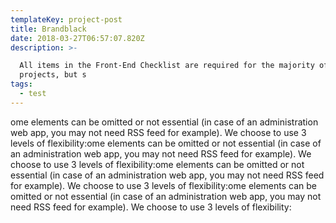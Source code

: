 ```yaml
---
templateKey: project-post
title: Brandblack
date: 2018-03-27T06:57:07.820Z
description: >-

  All items in the Front-End Checklist are required for the majority of the
  projects, but s
tags:
  - test
---
```

ome elements can be omitted or not essential (in case of an administration web app, you may not need RSS feed for example). We choose to use 3 levels of flexibility:ome elements can be omitted or not essential (in case of an administration web app, you may not need RSS feed for example). We choose to use 3 levels of flexibility:ome elements can be omitted or not essential (in case of an administration web app, you may not need RSS feed for example). We choose to use 3 levels of flexibility:ome elements can be omitted or not essential (in case of an administration web app, you may not need RSS feed for example). We choose to use 3 levels of flexibility:
